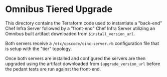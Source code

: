 # Omnibus Tiered Upgrade

This directory contains the Terraform code used to instantiate a "back-end" Chef Infra Server followed by a "front-end" Chef Infra Server utilizing an Omnibus built artifact downloaded from `$install_version_url`.

Both servers receive a `/etc/opscode/cinc-server.rb` configuration file that is setup with the "tier" topology.

Once both servers are installed and configured the servers are then upgraded using the artifact downloaded from `$upgrade_version_url` before the pedant tests are run against the front-end.
